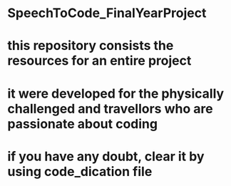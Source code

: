 # SpeechToCode_FinalYearProject
# this repository consists the resources for an entire project 
# it were developed for the physically challenged and travellors who are passionate about coding
# if you have any doubt, clear it by using code_dication file
